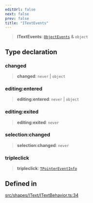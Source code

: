 ```yaml
---
editUrl: false
next: false
prev: false
title: "ITextEvents"
---
```


> **ITextEvents**: [`ObjectEvents`](/api/interfaces/objectevents/) & `object`

## Type declaration

### changed

> **changed**: `never` \| `object`

### editing:entered

> **editing:entered**: `never` \| `object`

### editing:exited

> **editing:exited**: `never`

### selection:changed

> **selection:changed**: `never`

### tripleclick

> **tripleclick**: [`TPointerEventInfo`](/api/interfaces/tpointereventinfo/)

## Defined in

[src/shapes/IText/ITextBehavior.ts:34](https://github.com/fabricjs/fabric.js/blob/c093e29e73123dafcfa091ff4d5e04e690bb796e/src/shapes/IText/ITextBehavior.ts#L34)
